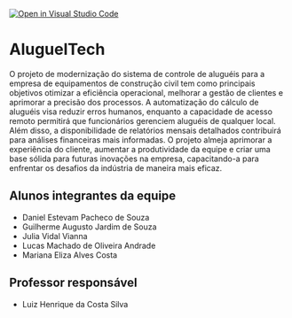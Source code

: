 [![Open in Visual Studio Code](https://classroom.github.com/assets/open-in-vscode-718a45dd9cf7e7f842a935f5ebbe5719a5e09af4491e668f4dbf3b35d5cca122.svg)](https://classroom.github.com/online_ide?assignment_repo_id=11569549&assignment_repo_type=AssignmentRepo)
# AluguelTech
O projeto de modernização do sistema de controle de aluguéis para a empresa de equipamentos de construção civil tem como principais objetivos otimizar a eficiência operacional, melhorar a gestão de clientes e aprimorar a precisão dos processos. A automatização do cálculo de aluguéis visa reduzir erros humanos, enquanto a capacidade de acesso remoto permitirá que funcionários gerenciem aluguéis de qualquer local. Além disso, a disponibilidade de relatórios mensais detalhados contribuirá para análises financeiras mais informadas. O projeto almeja aprimorar a experiência do cliente, aumentar a produtividade da equipe e criar uma base sólida para futuras inovações na empresa, capacitando-a para enfrentar os desafios da indústria de maneira mais eficaz.

## Alunos integrantes da equipe

* Daniel Estevam Pacheco de Souza
* Guilherme Augusto Jardim de Souza
* Julia Vidal Vianna
* Lucas Machado de Oliveira Andrade
* Mariana Eliza Alves Costa

## Professor responsável 

* Luiz Henrique da Costa Silva

